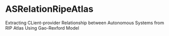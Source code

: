 # ASRelationRipeAtlas
Extracting CLient-provider Relationship between Autonomous Systems from RIP Atlas Using Gao-Rexford Model

